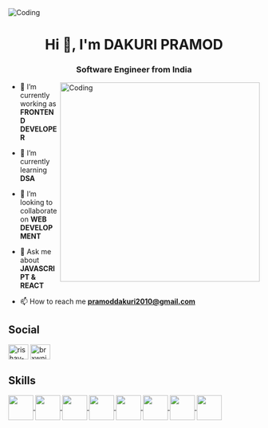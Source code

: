 <img  alt="Coding" src="https://user-images.githubusercontent.com/10498744/210012254-234538ff-d198-48aa-8964-37e6fd45d227.gif">
<h1 align="center">Hi 👋, I'm DAKURI PRAMOD</h1>
<h3 align="center">Software Engineer from India</h3>
<img align="right" alt="Coding" width="400" src="https://i.pinimg.com/originals/ef/16/e4/ef16e4e68b0d3cb81e6bb8a8c3258d7e.gif">

- 🔭 I’m currently working as **FRONTEND DEVELOPER**

- 🌱 I’m currently learning **DSA**

- 👯 I’m looking to collaborate on **WEB DEVELOPMENT**

- 💬 Ask me about **JAVASCRIPT & REACT**

- 📫 How to reach me **pramoddakuri2010@gmail.com**

<h2 align="left">Social</h2>
<p align="left">
<a href="https://www.linkedin.com/in/pramoddakuri/" target="blank"><img align="center" src="https://raw.githubusercontent.com/rahuldkjain/github-profile-readme-generator/master/src/images/icons/Social/linked-in-alt.svg" alt="rishav-chandra-520212249" height="30" width="40" /></a>
<a href="https://www.instagram.com/pramod_2909/" target="blank"><img align="center" src="https://raw.githubusercontent.com/rahuldkjain/github-profile-readme-generator/master/src/images/icons/Social/instagram.svg" alt="brxwnie420" height="30" width="40" /></a>
  <p></p>
    <h2>Skills</h2>
    <a href="#" target="blank">
      <img
        src="https://img.icons8.com/external-tal-revivo-color-tal-revivo/50/null/external-html-5-is-a-software-solution-stack-that-defines-the-properties-and-behaviors-of-web-page-logo-color-tal-revivo.png"
        align="center"
        height="50"
        width="50"
      />
    </a>
    <a href="#" target="blank">
      <img
        src="https://img.icons8.com/external-tal-revivo-color-tal-revivo/24/null/external-cascading-style-sheets-language-used-for-describing-the-presentation-of-a-document-logo-color-tal-revivo.png"
        align="center"
        height="50"
        width="50"
      />
    </a>
    <a href="#" target="blank">
      <img
        src="https://img.icons8.com/color/48/null/javascript--v1.png"
        align="center"
        height="50"
        width="50"
      />
    </a>
    </a>
    <a href="#" target="blank">
      <img
        src="https://img.icons8.com/color/48/null/sass.png"
        align="center"
        height="50"
        width="50"
      />
    </a>
    <a href="#" target="blank">
      <img
        src="https://img.icons8.com/plasticine/50/null/react.png"
        align="center"
        height="50"
        width="50"
      />
    </a>
    <a href="#" target="blank">
      <img
        src="https://img.icons8.com/color/48/null/nodejs.png"
        align="center"
        height="50"
        width="50"
      />
    </a>
    <a href="#" target="blank">
      <img
        src="https://img.icons8.com/fluency/49/null/express-js.png"
        align="center"
        height="50"
        width="50"
      />
    </a>
    <a href="#" target="blank">
      <img
        src="https://img.icons8.com/color/48/null/mongodb.png"
        align="center"
        height="50"
        width="50"
  </a>
    </a>
    </p>
